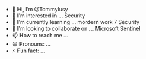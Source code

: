 - 👋 Hi, I’m @Tommylusy
- 👀 I’m interested in ... Security 
- 🌱 I’m currently learning ... mordern work 7 Security 
- 💞️ I’m looking to collaborate on ... Microsoft Sentinel 
- 📫 How to reach me ...
- 😄 Pronouns: ...
- ⚡ Fun fact: ...

<!---
Tommylusy/Tommylusy is a ✨ special ✨ repository because its `README.md` (this file) appears on your GitHub profile.
You can click the Preview link to take a look at your changes.
--->
